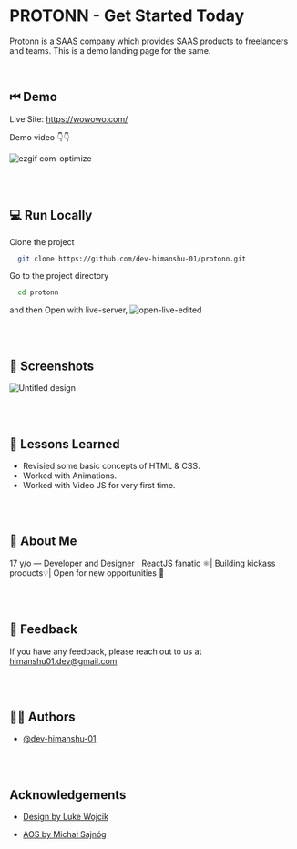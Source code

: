 
# PROTONN - Get Started Today

Protonn is a SAAS company which provides SAAS products to freelancers and teams. This is a demo landing page for the same.


<br>

## ⏮ Demo

Live Site: https://wowowo.com/



Demo video 👇👇


![ezgif com-optimize](https://user-images.githubusercontent.com/110885026/230062533-4bb51154-ac05-424e-be9b-53a2cd4e2819.gif)


<br>
<br>

## 💻 Run Locally

Clone the project

```bash
  git clone https://github.com/dev-himanshu-01/protonn.git
```

Go to the project directory

```bash
  cd protonn
```

and then Open with live-server,
![open-live-edited](https://user-images.githubusercontent.com/110885026/230066508-631d1ba5-a9b9-4839-925c-48bfeea60f37.gif)


<br>
<br>

## 📸 Screenshots 

![Untitled design](https://user-images.githubusercontent.com/110885026/230068902-31d5a785-d25d-4c24-a542-825c666c1d9b.png)


<br>
<br>

## 🧠 Lessons Learned

- Revisied some basic concepts of HTML & CSS.
- Worked with Animations.
- Worked with Video JS for very first time.

<br>
<br>

## 🚀 About Me
17 y/o — Developer and Designer | ReactJS fanatic ⚛️| Building kickass products💡|  Open for new opportunities 🌟

<br>
<br>

## 💬 Feedback

If you have any feedback, please reach out to us at himanshu01.dev@gmail.com

<br>
<br>

## 🙋‍♂️ Authors

- [@dev-himanshu-01](https://www.github.com/dev-himanshu-01)

<br>
<br>

## Acknowledgements

 - [Design by Luke Wojcik](https://dribbble.com/shots/18126526-Protonn-Landing-Page)

 - [AOS by Michał Sajnóg](https://github.com/michalsnik/aos)
